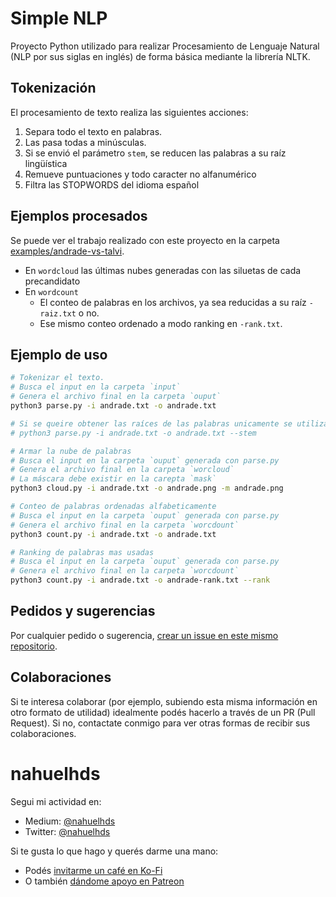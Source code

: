 # Simple NLP

Proyecto Python utilizado para realizar Procesamiento de Lenguaje Natural (NLP por sus siglas en inglés) de forma básica mediante la librería NLTK.

## Tokenización

El procesamiento de texto realiza las siguientes acciones:

1. Separa todo el texto en palabras.
1. Las pasa todas a minúsculas.
1. Si se envió el parámetro `stem`, se reducen las palabras a su raíz lingüística
1. Remueve puntuaciones y todo caracter no alfanumérico
1. Filtra las STOPWORDS del idioma español

## Ejemplos procesados

Se puede ver el trabajo realizado con este proyecto en la carpeta [examples/andrade-vs-talvi](./examples/andrade-vs-talvi).

- En `wordcloud` las últimas nubes generadas con las siluetas de cada precandidato
- En `wordcount`
  - El conteo de palabras en los archivos, ya sea reducidas a su raíz `-raiz.txt` o no.
  - Ese mismo conteo ordenado a modo ranking en `-rank.txt`.

## Ejemplo de uso

```bash
# Tokenizar el texto.
# Busca el input en la carpeta `input`
# Genera el archivo final en la carpeta `ouput`
python3 parse.py -i andrade.txt -o andrade.txt

# Si se queire obtener las raíces de las palabras unicamente se utiliza `stem`
# python3 parse.py -i andrade.txt -o andrade.txt --stem

# Armar la nube de palabras
# Busca el input en la carpeta `ouput` generada con parse.py
# Genera el archivo final en la carpeta `worcloud`
# La máscara debe existir en la carepta `mask`
python3 cloud.py -i andrade.txt -o andrade.png -m andrade.png

# Conteo de palabras ordenadas alfabeticamente
# Busca el input en la carpeta `ouput` generada con parse.py
# Genera el archivo final en la carpeta `worcdount`
python3 count.py -i andrade.txt -o andrade.txt

# Ranking de palabras mas usadas
# Busca el input en la carpeta `ouput` generada con parse.py
# Genera el archivo final en la carpeta `worcdount`
python3 count.py -i andrade.txt -o andrade-rank.txt --rank
```

## Pedidos y sugerencias

Por cualquier pedido o sugerencia, [crear un issue en este mismo repositorio](https://github.com/nahuelhds/votaciones-diputados-argentina/issues/new).

## Colaboraciones

Si te interesa colaborar (por ejemplo, subiendo esta misma información en otro formato de utilidad) idealmente podés hacerlo a través de un PR (Pull Request). Si no, contactate conmigo para ver otras formas de recibir sus colaboraciones.

# nahuelhds

Segui mi actividad en:

- Medium: [@nahuelhds](http://medium.com/@nahuelhds)
- Twitter: [@nahuelhds](https://twitter.com/nahuelhds)

Si te gusta lo que hago y querés darme una mano:

- Podés [invitarme un café en Ko-Fi](https://ko-fi.com/nahuelhds)
- O también [dándome apoyo en Patreon](https://www.patreon.com/nahuelhds)
